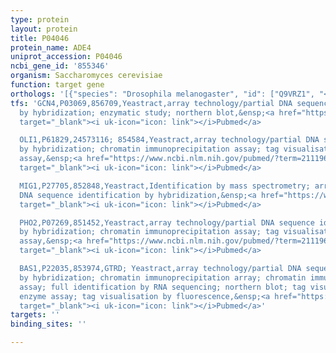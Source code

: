 ```yaml
---
type: protein
layout: protein
title: P04046
protein_name: ADE4
uniprot_accession: P04046
ncbi_gene_id: '855346'
organism: Saccharomyces cerevisiae
function: target gene
orthologs: '[{"species": "Drosophila melanogaster", "id": ["Q9VRZ1", "<a href=\"/protein/q27601\">Q27601</a>"]}, {"species": "Caenorhabditis elegans", "id": ["Q22134"]}, {"species": "Homo sapiens", "id": ["<a href=\"/protein/q06203\">Q06203</a>"]}, {"species": "Mus musculus", "id": ["Q8CIH9"]}, {"species": "Rattus norvegicus", "id": ["P35433"]}]'
tfs: 'GCN4,P03069,856709,Yeastract,array technology/partial DNA sequence identification
  by hybridization; enzymatic study; northern blot,&ensp;<a href="https://www.ncbi.nlm.nih.gov/pubmed/?term=1939099%5Buid%5D+OR+24170807%5Buid%5D+OR+8336737%5Buid%5D+OR+19346491%5Buid%5D"
  target="_blank"><i uk-icon="icon: link"></i>Pubmed</a>

  OLI1,P61829,24573116; 854584,Yeastract,array technology/partial DNA sequence identification
  by hybridization; chromatin immunoprecipitation assay; tag visualisation by enzyme
  assay,&ensp;<a href="https://www.ncbi.nlm.nih.gov/pubmed/?term=21119627%5Buid%5D+OR+15948949%5Buid%5D+OR+17573544%5Buid%5D+OR+16215179%5Buid%5D+OR+20385592%5Buid%5D+OR+24170807%5Buid%5D+OR+9822821%5Buid%5D"
  target="_blank"><i uk-icon="icon: link"></i>Pubmed</a>

  MIG1,P27705,852848,Yeastract,Identification by mass spectrometry; array technology/partial
  DNA sequence identification by hybridization,&ensp;<a href="https://www.ncbi.nlm.nih.gov/pubmed/?term=20385592%5Buid%5D+OR+29611422%5Buid%5D+OR+24170807%5Buid%5D"
  target="_blank"><i uk-icon="icon: link"></i>Pubmed</a>

  PHO2,P07269,851452,Yeastract,array technology/partial DNA sequence identification
  by hybridization; chromatin immunoprecipitation assay; tag visualisation by enzyme
  assay,&ensp;<a href="https://www.ncbi.nlm.nih.gov/pubmed/?term=21119627%5Buid%5D+OR+15948949%5Buid%5D+OR+17573544%5Buid%5D+OR+16215179%5Buid%5D+OR+20385592%5Buid%5D+OR+24170807%5Buid%5D+OR+9822821%5Buid%5D"
  target="_blank"><i uk-icon="icon: link"></i>Pubmed</a>

  BAS1,P22035,853974,GTRD; Yeastract,array technology/partial DNA sequence identification
  by hybridization; chromatin immunoprecipitation array; chromatin immunoprecipitation
  assay; full identification by RNA sequencing; northern blot; tag visualisation by
  enzyme assay; tag visualisation by fluorescence,&ensp;<a href="https://www.ncbi.nlm.nih.gov/pubmed/?term=22416120%5Buid%5D+OR+12399584%5Buid%5D+OR+21119627%5Buid%5D+OR+15948949%5Buid%5D+OR+17573544%5Buid%5D+OR+26245832%5Buid%5D+OR+16215179%5Buid%5D+OR+15343339%5Buid%5D+OR+20385592%5Buid%5D+OR+16709784%5Buid%5D+OR+20098497%5Buid%5D+OR+27924024%5Buid%5D+OR+24170807%5Buid%5D+OR+9822821%5Buid%5D"
  target="_blank"><i uk-icon="icon: link"></i>Pubmed</a>'
targets: ''
binding_sites: ''

---
```

